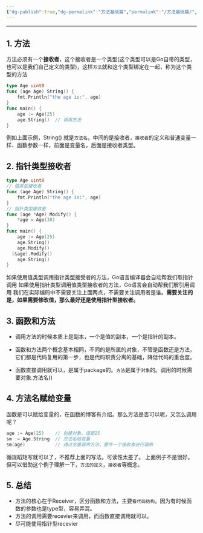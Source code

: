 ```yaml
---
{"dg-publish":true,"dg-permalink":"方法基础篇","permalink":"/方法基础篇/","noteIcon":"","created":"2023-01-11","updated":""}
---
```



---
## 1. 方法

方法必须有一个**接收者**，这个接收者是一个类型(这个类型可以是Go自带的类型，也可以是我们自己定义的类型)，这样`方法`就和这个类型绑定在一起，称为这个类型的方法
```go
type Age uint8
func (age Age) String() {
	fmt.Println("the age is:", age)
}
func main() {
	age := Age(25)
	age.String()  // 调用方法
}
```

例如上面示例，String() 就是`方法名`，中间的是接收者，`接收者`的定义和普通变量一样、函数参数一样，前面是变量名，后面是接收者类型。


## 2. 指针类型接收者
```go
type Age uint8
// 值类型接收者
func (age Age) String() {
	fmt.Println("the age is:", age)
}
// 指针类型接收者
func (age *Age) Modify() {
	*age = Age(30)
}
func main() {
	age := Age(25)
	age.String()
	age.Modify()
  (&age).Modify()
	age.String()
}

```

如果使用值类型调用指针类型接受者的方法，Go语言编译器会自动帮我们取指针调用
如果使用指针类型调用值类型接收者的方法，Go语言会自动帮我们解引用调用
我们在实际编码中不需要关注上面两点，不需要关注调用者是谁。**需要关注的是，如果需要修改值，那么最好还是使用指针型接收者。**

## 3. 函数和方法

-   调用方法的时候本质上是副本，一个是值的副本，一个是指针的副本。
    
-   函数和方法两个概念基本相同，不同的是所属的对象，不管是函数还是方法，它们都是代码复用的第一步，也是代码职责分离的基础，降低代码的重合度。
    
-   函数直接调用就可以，是属于package的。`方法`是属于`对象`的。调用的时候需要对象.方法名()


## 4. 方法名赋给变量
函数是可以赋给变量的，在函数的博客有介绍。那么方法是否可以呢，又怎么调用呢？
```go
age := Age(25)    // 创建对象，值是25
sm := Age.String  // 方法名给变量
sm(age)           // 通过变量调用方法，要传一个接收者进行调用
```

循规蹈矩写就可以了，不推荐上面的写法。可读性太差了。
上面例子不是很好。但可以借助这个例子理解一下，`方法的定义`，`接收者`等概念。

## 5. 总结
-   方法的核心在于Receiver，区分函数和方法，主要`看代码结构`，因为有时候函数的参数也是type型，容易弄混。
-   方法的调用需要recevier来调用，而函数直接调用就可以。
-   尽可能使用指针型recevier